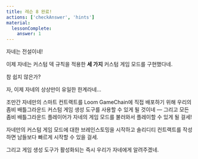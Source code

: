 ```yaml
---
title: 레슨 8 완료!
actions: ['checkAnswer', 'hints']
material:
  lessonComplete:
    answer: 1
---
```


자네는 전설이네!

이제 자네는 커스텀 덱 규칙을 적용한 **세 가지** 커스텀 게임 모드를 구현했다네.

참 쉽지 않은가?

자, 이제 자네의 상상만이 유일한 한계라네...

조만간 자네만의 스마트 컨트랙트를 Loom GameChain에 직접 배포하기 위해 우리의 좀비 배틀그라운드 커스텀 게임 생성 도구를 사용할 수 있게 될 것이네 — 그리고 모든 좀비 배틀그라운드 플레이어가 자네의 게임 모드를 불러와서 플레이할 수 있게 될 걸세!

자네만의 커스텀 게임 모드에 대한 브레인스토밍을 시작하고 솔리디티 컨트랙트를 작성하면 남들보다 빠르게 시작할 수 있을 걸세.

그리고 게임 생성 도구가 활성화되는 즉시 우리가 자네에게 알려주겠네.
